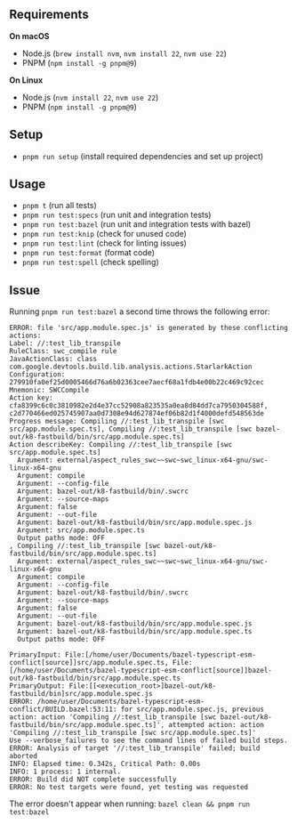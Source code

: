 ## Requirements

**On macOS**

- Node.js (`brew install nvm`, `nvm install 22`, `nvm use 22`)
- PNPM (`npm install -g pnpm@9`)

**On Linux**

- Node.js (`nvm install 22`, `nvm use 22`)
- PNPM (`npm install -g pnpm@9`)

## Setup

- `pnpm run setup` (install required dependencies and set up project)

## Usage

- `pnpm t` (run all tests)
- `pnpm run test:specs` (run unit and integration tests)
- `pnpm run test:bazel` (run unit and integration tests with bazel)
- `pnpm run test:knip` (check for unused code)
- `pnpm run test:lint` (check for linting issues)
- `pnpm run test:format` (format code)
- `pnpm run test:spell` (check spelling)

## Issue

Running `pnpm run test:bazel` a second time throws the following error:

```
ERROR: file 'src/app.module.spec.js' is generated by these conflicting actions:
Label: //:test_lib_transpile
RuleClass: swc_compile rule
JavaActionClass: class com.google.devtools.build.lib.analysis.actions.StarlarkAction
Configuration: 279910fa0ef25d0005466d76a6b02363cee7aecf68a1fdb4e00b22c469c92cec
Mnemonic: SWCCompile
Action key: cfa8399c6c0c3810982e2d4e37cc52908a823535a0ea8d84dd7ca7950304588f, c2d770466ed025745907aa0d7308e94d627874ef06b82d1f4000defd548563de
Progress message: Compiling //:test_lib_transpile [swc src/app.module.spec.ts], Compiling //:test_lib_transpile [swc bazel-out/k8-fastbuild/bin/src/app.module.spec.ts]
Action describeKey: Compiling //:test_lib_transpile [swc src/app.module.spec.ts]
  Argument: external/aspect_rules_swc~~swc~swc_linux-x64-gnu/swc-linux-x64-gnu
  Argument: compile
  Argument: --config-file
  Argument: bazel-out/k8-fastbuild/bin/.swcrc
  Argument: --source-maps
  Argument: false
  Argument: --out-file
  Argument: bazel-out/k8-fastbuild/bin/src/app.module.spec.js
  Argument: src/app.module.spec.ts
  Output paths mode: OFF
, Compiling //:test_lib_transpile [swc bazel-out/k8-fastbuild/bin/src/app.module.spec.ts]
  Argument: external/aspect_rules_swc~~swc~swc_linux-x64-gnu/swc-linux-x64-gnu
  Argument: compile
  Argument: --config-file
  Argument: bazel-out/k8-fastbuild/bin/.swcrc
  Argument: --source-maps
  Argument: false
  Argument: --out-file
  Argument: bazel-out/k8-fastbuild/bin/src/app.module.spec.js
  Argument: bazel-out/k8-fastbuild/bin/src/app.module.spec.ts
  Output paths mode: OFF

PrimaryInput: File:[/home/user/Documents/bazel-typescript-esm-conflict[source]]src/app.module.spec.ts, File:[/home/user/Documents/bazel-typescript-esm-conflict[source]]bazel-out/k8-fastbuild/bin/src/app.module.spec.ts
PrimaryOutput: File:[[<execution_root>]bazel-out/k8-fastbuild/bin]src/app.module.spec.js
ERROR: /home/user/Documents/bazel-typescript-esm-conflict/BUILD.bazel:53:11: for src/app.module.spec.js, previous action: action 'Compiling //:test_lib_transpile [swc bazel-out/k8-fastbuild/bin/src/app.module.spec.ts]', attempted action: action 'Compiling //:test_lib_transpile [swc src/app.module.spec.ts]'
Use --verbose_failures to see the command lines of failed build steps.
ERROR: Analysis of target '//:test_lib_transpile' failed; build aborted
INFO: Elapsed time: 0.342s, Critical Path: 0.00s
INFO: 1 process: 1 internal.
ERROR: Build did NOT complete successfully
ERROR: No test targets were found, yet testing was requested
```

The error doesn't appear when running: `bazel clean && pnpm run test:bazel`
